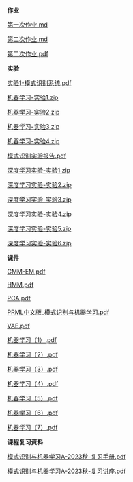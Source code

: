 **作业**

[第一次作业.md](https://gh.hitcs.cc/https://raw.githubusercontent.com/HIT-OpenCS/CS_Courses/main/人工智能/模式识别与机器学习/作业/第一次作业.md)

[第二次作业.md](https://gh.hitcs.cc/https://raw.githubusercontent.com/HIT-OpenCS/CS_Courses/main/人工智能/模式识别与机器学习/作业/第二次作业.md)

[第二次作业.pdf](https://gh.hitcs.cc/https://raw.githubusercontent.com/HIT-OpenCS/CS_Courses/main/人工智能/模式识别与机器学习/作业/第二次作业.pdf)

**实验**

[实验1-模式识别系统.pdf](https://gh.hitcs.cc/https://raw.githubusercontent.com/HIT-OpenCS/CS_Courses/main/人工智能/模式识别与机器学习/实验/实验1-模式识别系统.pdf)

[机器学习-实验1.zip](https://gh.hitcs.cc/https://raw.githubusercontent.com/HIT-OpenCS/CS_Courses/main/人工智能/模式识别与机器学习/实验/机器学习-实验1.zip)

[机器学习-实验2.zip](https://gh.hitcs.cc/https://raw.githubusercontent.com/HIT-OpenCS/CS_Courses/main/人工智能/模式识别与机器学习/实验/机器学习-实验2.zip)

[机器学习-实验3.zip](https://gh.hitcs.cc/https://raw.githubusercontent.com/HIT-OpenCS/CS_Courses/main/人工智能/模式识别与机器学习/实验/机器学习-实验3.zip)

[机器学习-实验4.zip](https://gh.hitcs.cc/https://raw.githubusercontent.com/HIT-OpenCS/CS_Courses/main/人工智能/模式识别与机器学习/实验/机器学习-实验4.zip)

[模式识别实验报告.pdf](https://gh.hitcs.cc/https://raw.githubusercontent.com/HIT-OpenCS/CS_Courses/main/人工智能/模式识别与机器学习/实验/模式识别实验报告.pdf)

[深度学习实验-实验1.zip](https://gh.hitcs.cc/https://raw.githubusercontent.com/HIT-OpenCS/CS_Courses/main/人工智能/模式识别与机器学习/实验/深度学习实验-实验1.zip)

[深度学习实验-实验2.zip](https://gh.hitcs.cc/https://raw.githubusercontent.com/HIT-OpenCS/CS_Courses/main/人工智能/模式识别与机器学习/实验/深度学习实验-实验2.zip)

[深度学习实验-实验3.zip](https://gh.hitcs.cc/https://raw.githubusercontent.com/HIT-OpenCS/CS_Courses/main/人工智能/模式识别与机器学习/实验/深度学习实验-实验3.zip)

[深度学习实验-实验4.zip](https://gh.hitcs.cc/https://raw.githubusercontent.com/HIT-OpenCS/CS_Courses/main/人工智能/模式识别与机器学习/实验/深度学习实验-实验4.zip)

[深度学习实验-实验5.zip](https://gh.hitcs.cc/https://raw.githubusercontent.com/HIT-OpenCS/CS_Courses/main/人工智能/模式识别与机器学习/实验/深度学习实验-实验5.zip)

[深度学习实验-实验6.zip](https://gh.hitcs.cc/https://raw.githubusercontent.com/HIT-OpenCS/CS_Courses/main/人工智能/模式识别与机器学习/实验/深度学习实验-实验6.zip)

**课件**

[GMM-EM.pdf](https://gh.hitcs.cc/https://raw.githubusercontent.com/HIT-OpenCS/CS_Courses/main/人工智能/模式识别与机器学习/课件/GMM-EM.pdf)

[HMM.pdf](https://gh.hitcs.cc/https://raw.githubusercontent.com/HIT-OpenCS/CS_Courses/main/人工智能/模式识别与机器学习/课件/HMM.pdf)

[PCA.pdf](https://gh.hitcs.cc/https://raw.githubusercontent.com/HIT-OpenCS/CS_Courses/main/人工智能/模式识别与机器学习/课件/PCA.pdf)

[PRML中文版_模式识别与机器学习.pdf](https://gh.hitcs.cc/https://raw.githubusercontent.com/HIT-OpenCS/CS_Courses/main/人工智能/模式识别与机器学习/课件/PRML中文版_模式识别与机器学习.pdf)

[VAE.pdf](https://gh.hitcs.cc/https://raw.githubusercontent.com/HIT-OpenCS/CS_Courses/main/人工智能/模式识别与机器学习/课件/VAE.pdf)

[机器学习（1）.pdf](https://gh.hitcs.cc/https://raw.githubusercontent.com/HIT-OpenCS/CS_Courses/main/人工智能/模式识别与机器学习/课件/机器学习（1）.pdf)

[机器学习（2）.pdf](https://gh.hitcs.cc/https://raw.githubusercontent.com/HIT-OpenCS/CS_Courses/main/人工智能/模式识别与机器学习/课件/机器学习（2）.pdf)

[机器学习（3）.pdf](https://gh.hitcs.cc/https://raw.githubusercontent.com/HIT-OpenCS/CS_Courses/main/人工智能/模式识别与机器学习/课件/机器学习（3）.pdf)

[机器学习（4）.pdf](https://gh.hitcs.cc/https://raw.githubusercontent.com/HIT-OpenCS/CS_Courses/main/人工智能/模式识别与机器学习/课件/机器学习（4）.pdf)

[机器学习（5）.pdf](https://gh.hitcs.cc/https://raw.githubusercontent.com/HIT-OpenCS/CS_Courses/main/人工智能/模式识别与机器学习/课件/机器学习（5）.pdf)

[机器学习（6）.pdf](https://gh.hitcs.cc/https://raw.githubusercontent.com/HIT-OpenCS/CS_Courses/main/人工智能/模式识别与机器学习/课件/机器学习（6）.pdf)

[机器学习（7）.pdf](https://gh.hitcs.cc/https://raw.githubusercontent.com/HIT-OpenCS/CS_Courses/main/人工智能/模式识别与机器学习/课件/机器学习（7）.pdf)

**课程复习资料**

[模式识别与机器学习A-2023秋-复习手册.pdf](https://gh.hitcs.cc/https://raw.githubusercontent.com/HIT-OpenCS/CS_Courses/main/人工智能/模式识别与机器学习/课程复习资料/模式识别与机器学习A-2023秋-复习手册.pdf)

[模式识别与机器学习A-2023秋-复习讲座.pdf](https://gh.hitcs.cc/https://raw.githubusercontent.com/HIT-OpenCS/CS_Courses/main/人工智能/模式识别与机器学习/课程复习资料/模式识别与机器学习A-2023秋-复习讲座.pdf)

